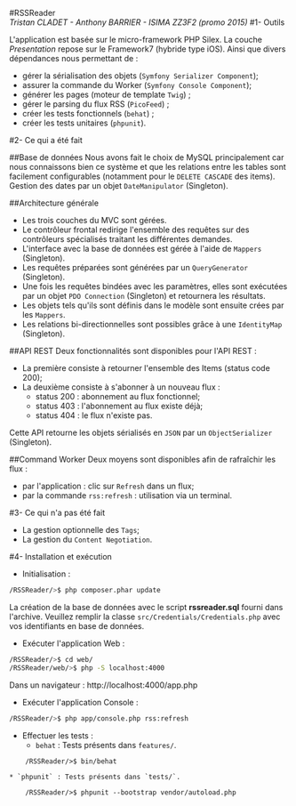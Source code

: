 #RSSReader		
*Tristan CLADET - Anthony BARRIER - ISIMA ZZ3F2 (promo 2015)*
#1- Outils

L'application est basée sur le micro-framework PHP Silex.
La couche *Presentation* repose sur le Framework7 (hybride type iOS).
Ainsi que divers dépendances nous permettant de : 
- gérer la sérialisation des objets (`Symfony Serializer Component`);
- assurer la commande du Worker (`Symfony Console Component`);
- générer les pages (moteur de template `Twig`) ;
- gérer le parsing du flux RSS (`PicoFeed`) ;
- créer les tests fonctionnels (`behat`) ;
- créer les tests unitaires (`phpunit`).

#2- Ce qui a été fait

##Base de données
Nous avons fait le choix de MySQL principalement car nous connaissons bien ce système et que les relations
entre les tables sont facilement configurables (notamment pour le `DELETE CASCADE` des items).
Gestion des dates par un objet `DateManipulator` (Singleton).

##Architecture générale
- Les trois couches du MVC sont gérées.
- Le contrôleur frontal redirige l'ensemble des requêtes sur des contrôleurs spécialisés traitant les différentes demandes.
- L'interface avec la base de données est gérée à l'aide de `Mappers` (Singleton).
- Les requêtes préparées sont générées par un `QueryGenerator` (Singleton).
- Une fois les requêtes bindées avec les paramètres, elles sont exécutées par un
  objet `PDO Connection` (Singleton) et retournera les résultats.
- Les objets tels qu'ils sont définis dans le modèle sont ensuite crées par les `Mappers`.
- Les relations bi-directionnelles sont possibles grâce à une `IdentityMap` (Singleton).

##API REST
Deux fonctionnalités sont disponibles pour l'API REST : 
* La première consiste à retourner l'ensemble des Items (status code 200);
* La deuxième consiste à s'abonner à un nouveau flux :
	* status 200 : abonnement au flux fonctionnel;
	* status 403 : l'abonnement au flux existe déjà;
	* status 404 : le flux n'existe pas.

Cette API retourne les objets sérialisés en `JSON` par un `ObjectSerializer` (Singleton).

##Command Worker
Deux moyens sont disponibles afin de rafraîchir les flux : 
* par l'application : clic sur `Refresh` dans un flux;
* par la commande `rss:refresh` : utilisation via un terminal.

#3- Ce qui n'a pas été fait
* La gestion optionnelle des `Tags`;  
* La gestion du `Content Negotiation`.

#4- Installation et exécution

* Initialisation :
```bash
/RSSReader/>$ php composer.phar update
```
La création de la base de données avec le script **rssreader.sql** fourni dans l'archive.
Veuillez remplir la classe `src/Credentials/Credentials.php` avec vos identifiants en base de données.

* Exécuter l'application Web : 
```bash
/RSSReader/>$ cd web/
/RSSReader/web/>$ php -S localhost:4000
```
Dans un navigateur : http://localhost:4000/app.php

* Exécuter l'application Console :
```bash
/RSSReader/>$ php app/console.php rss:refresh
```

* Effectuer les tests :
	* `behat` : Tests présents dans `features/`.
```
	/RSSReader/>$ bin/behat
```
	* `phpunit` : Tests présents dans `tests/`.
```
	/RSSReader/>$ phpunit --bootstrap vendor/autoload.php
```

